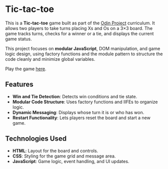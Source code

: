 # Tic-tac-toe

This is a **Tic-tac-toe** game built as part of the [Odin Project](https://www.theodinproject.com/) curriculum. It allows two players to take turns placing Xs and Os on a 3×3 board. The game tracks turns, checks for a winner or a tie, and displays the current game status.

This project focuses on **modular JavaScript**, DOM manipulation, and game logic design, using factory functions and the module pattern to structure the code cleanly and minimize global variables.

Play the game [here](https://dlastic.github.io/odin-tic-tac-toe/).

## Features

- **Win and Tie Detection**: Detects win conditions and tie state.
- **Modular Code Structure**: Uses factory functions and IIFEs to organize logic.
- **Dynamic Messaging**: Displays whose turn it is or who has won.
- **Restart Functionality**: Lets players reset the board and start a new game.

## Technologies Used

- **HTML**: Layout for the board and controls.
- **CSS**: Styling for the game grid and message area.
- **JavaScript**: Game logic, event handling, and UI updates.

